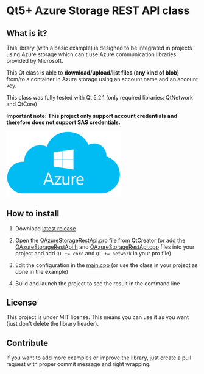 # Qt5+ Azure Storage REST API class

## What is it?

This library (with a basic example) is designed to be integrated in projects using Azure storage which can't use Azure communication libraries provided by Microsoft.

This Qt class is able to <b>download/upload/list files (any kind of blob)</b> from/to a container in Azure storage using an account name and an account key.

This class was fully tested with Qt 5.2.1 (only required libraries: QtNetwork and QtCore)


<b>Important note: This project only support account credentials and therefore does not support SAS credentials.</b>


<img src="azure.png" width="300">


## How to install

1) Download <a target="_blank" href="https://github.com/QuentinCG/QAzureStorageRestApi/releases/download/1.0.0/QAzureStorageRestApi_v1_0_0.zip">latest release</a>

2) Open the <a href="https://github.com/QuentinCG/QAzureStorageRestApi/blob/master/QAzureStorageRestApi.pro">QAzureStorageRestApi.pro</a> file from QtCreator (or add the <a href="https://github.com/QuentinCG/QAzureStorageRestApi/blob/master/QAzureStorageRestApi.h">QAzureStorageRestApi.h</a> and <a href="https://github.com/QuentinCG/QAzureStorageRestApi/blob/master/QAzureStorageRestApi.cpp">QAzureStorageRestApi.cpp</a> files into your project and add `QT += core` and `QT += network` in your pro file)

3) Edit the configuration in the <a href="https://github.com/QuentinCG/QAzureStorageRestApi/blob/master/main.cpp">main.cpp</a> (or use the class in your project as done in the example)

4) Build and launch the project to see the result in the command line


## License

This project is under MIT license. This means you can use it as you want (just don't delete the library header).


## Contribute

If you want to add more examples or improve the library, just create a pull request with proper commit message and right wrapping.
